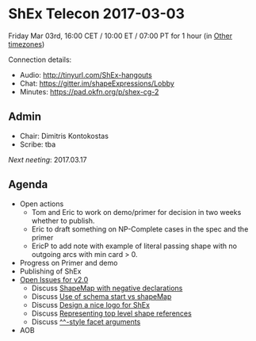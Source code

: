 # ShEx Telecon 2017-03-03

Friday Mar 03rd, 16:00 CET / 10:00 ET / 07:00 PT for 1 hour
(in [Other timezones](https://www.timeanddate.com/worldclock/fixedtime.html?msg=ShEx+CG&iso=20170303T16&p1=195&ah=1))

Connection details:

* Audio: http://tinyurl.com/ShEx-hangouts 
* Chat: https://gitter.im/shapeExpressions/Lobby
* Minutes: https://pad.okfn.org/p/shex-cg-2


## Admin

 * Chair: Dimitris Kontokostas
 * Scribe: tba

*Next neeting*: 2017.03.17

## Agenda 

 * Open actions
   * Tom and Eric to work on demo/primer for decision in two weeks whether to publish.
   * Eric to draft something on NP-Complete cases in the spec and the primer
   * EricP to add note with example of literal passing shape with no outgoing arcs with min card > 0.
 * Progress on Primer and demo
 * Publishing of ShEx
 * [Open Issues for v2.0](https://github.com/shexSpec/shex/issues?q=is%3Aopen+is%3Aissue+milestone%3A2.0)
   * Discuss [ShapeMap with negative declarations](https://github.com/shexSpec/shex/issues/37)
   * Discuss [Use of schema start vs shapeMap](https://github.com/shexSpec/shex/issues/42)
   * Discuss [Design a nice logo for ShEx](https://github.com/shexSpec/shex/issues/26)
   * Discuss [Representing top level shape references](https://github.com/shexSpec/shex/issues/38)
   * Discuss [^^-style facet arguments](https://github.com/shexSpec/shex/issues/41)
 * AOB 
 

